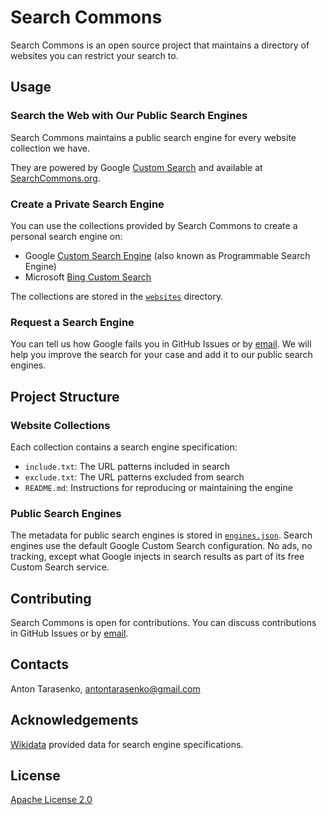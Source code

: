 # Search Commons

Search Commons is an open source project that maintains a directory of websites you can restrict your search to.


## Usage

### Search the Web with Our Public Search Engines

Search Commons maintains a public search engine for every website collection we have.

They are powered by Google [Custom Search][1] and available at [SearchCommons.org][4].

### Create a Private Search Engine

You can use the collections provided by Search Commons to create a personal search engine on:

* Google [Custom Search Engine][1] (also known as Programmable Search Engine)
* Microsoft [Bing Custom Search][2]

The collections are stored in the [`websites`](websites/) directory.

### Request a Search Engine

You can tell us how Google fails you in GitHub Issues or by [email][3]. We will help you improve the search for your case and add it to our public search engines.


## Project Structure

### Website Collections

Each collection contains a search engine specification:

* `include.txt`: The URL patterns included in search
* `exclude.txt`: The URL patterns excluded from search
* `README.md`: Instructions for reproducing or maintaining the engine

### Public Search Engines

The metadata for public search engines is stored in [`engines.json`](engines.json). Search engines use the default Google Custom Search configuration. No ads, no tracking, except what Google injects in search results as part of its free Custom Search service.


## Contributing

Search Commons is open for contributions. You can discuss contributions in GitHub Issues or by [email][3].


## Contacts

Anton Tarasenko, [antontarasenko@gmail.com][3]


## Acknowledgements

[Wikidata](https://www.wikidata.org/) provided data for search engine specifications.


## License

[Apache License 2.0](LICENSE.txt)


  [1]: https://programmablesearchengine.google.com/
  [2]: https://www.customsearch.ai/
  [3]: mailto:antontarasenko@gmail.com
  [4]: https://searchcommons.org/
